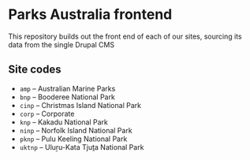 # Parks Australia frontend

This repository builds out the front end of each of our sites, sourcing its data from the single Drupal CMS

##

## Site codes

- `amp` – Australian Marine Parks
- `bnp` – Booderee National Park
- `cinp` – Christmas Island National Park
- `corp` – Corporate
- `knp` – Kakadu National Park
- `ninp` – Norfolk Island National Park
- `pknp` – Pulu Keeling National Park
- `uktnp` – Uluṟu-Kata Tjuṯa National Park
